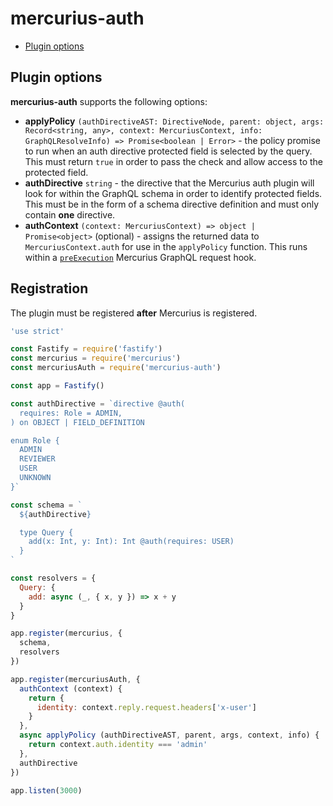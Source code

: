 # mercurius-auth

- [Plugin options](#plugin-options)

## Plugin options

**mercurius-auth** supports the following options:

* **applyPolicy** `(authDirectiveAST: DirectiveNode, parent: object, args: Record<string, any>, context: MercuriusContext, info: GraphQLResolveInfo) => Promise<boolean | Error>` - the policy promise to run when an auth directive protected field is selected by the query. This must return `true` in order to pass the check and allow access to the protected field.
* **authDirective** `string` - the directive that the Mercurius auth plugin will look for within the GraphQL schema in order to identify protected fields. This must be in the form of a schema directive definition and must only contain **one** directive.
* **authContext** `(context: MercuriusContext) => object | Promise<object>` (optional) - assigns the returned data to `MercuriusContext.auth` for use in the `applyPolicy` function. This runs within a [`preExecution`](https://mercurius.dev/#/docs/hooks?id=preexecution) Mercurius GraphQL request hook.

## Registration

The plugin must be registered **after** Mercurius is registered.

```js
'use strict'

const Fastify = require('fastify')
const mercurius = require('mercurius')
const mercuriusAuth = require('mercurius-auth')

const app = Fastify()

const authDirective = `directive @auth(
  requires: Role = ADMIN,
) on OBJECT | FIELD_DEFINITION

enum Role {
  ADMIN
  REVIEWER
  USER
  UNKNOWN
}`

const schema = `
  ${authDirective}

  type Query {
    add(x: Int, y: Int): Int @auth(requires: USER)
  }
`

const resolvers = {
  Query: {
    add: async (_, { x, y }) => x + y
  }
}

app.register(mercurius, {
  schema,
  resolvers
})

app.register(mercuriusAuth, {
  authContext (context) {
    return {
      identity: context.reply.request.headers['x-user']
    }
  },
  async applyPolicy (authDirectiveAST, parent, args, context, info) {
    return context.auth.identity === 'admin'
  },
  authDirective
})

app.listen(3000)
```
